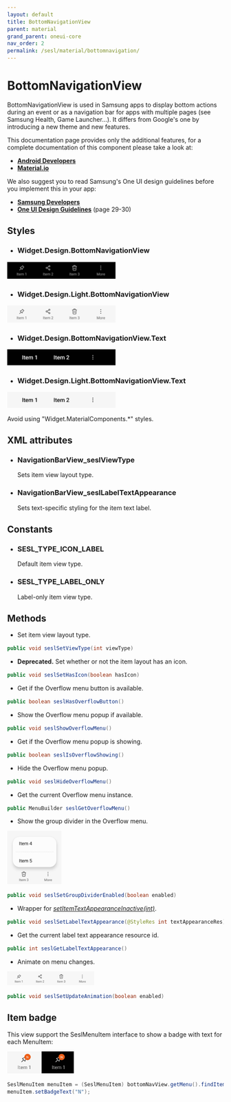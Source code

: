 ```yaml
---
layout: default
title: BottomNavigationView
parent: material
grand_parent: oneui-core
nav_order: 2
permalink: /sesl/material/bottomnavigation/
---
```


# BottomNavigationView

BottomNavigationView is used in Samsung apps to display bottom actions during an event or as a navigation bar for apps with multiple pages (see Samsung Health, Game Launcher...). It differs from Google's one by introducing a new theme and new features.

This documentation page provides only the additional features, for a complete documentation of this component please take a look at:
- [**Android Developers**](https://developer.android.com/reference/com/google/android/material/bottomnavigation/BottomNavigationView)
- [**Material.io**](https://material.io/components/bottom-navigation/android)

We also suggest you to read Samsung's One UI design guidelines before you implement this in your app:
- [**Samsung Developers**](https://developer.samsung.com/one-ui/comp/bottom-bar.html)
- [**One UI Design Guidelines**](https://design.samsung.com/global/contents/one-ui/download/oneui_design_guide_eng.pdf) (page 29-30)

## Styles

- ### Widget.Design.BottomNavigationView
<img src="https://raw.githubusercontent.com/OneUIProject/oneuiproject.github.io/main/assets/material/bottomnav/bottomnav-dark.png" width="50%"/>

- ### Widget.Design.Light.BottomNavigationView
<img src="https://raw.githubusercontent.com/OneUIProject/oneuiproject.github.io/main/assets/material/bottomnav/bottomnav-light.png" width="50%"/>

- ### Widget.Design.BottomNavigationView.Text
<img src="https://raw.githubusercontent.com/OneUIProject/oneuiproject.github.io/main/assets/material/bottomnav/bottomnav-text-dark.png" width="50%"/>

- ### Widget.Design.Light.BottomNavigationView.Text
<img src="https://raw.githubusercontent.com/OneUIProject/oneuiproject.github.io/main/assets/material/bottomnav/bottomnav-text-light.png" width="50%"/>

Avoid using "Widget.MaterialComponents.*" styles.

## XML attributes

- ### NavigationBarView_seslViewType

  Sets item view layout type.

- ### NavigationBarView_seslLabelTextAppearance

  Sets text-specific styling for the item text label.

## Constants

- ### SESL_TYPE_ICON_LABEL
  Default item view type.

- ### SESL_TYPE_LABEL_ONLY
  Label-only item view type.

## Methods

- Set item view layout type.

```java
public void seslSetViewType(int viewType)
```

- **Deprecated.** Set whether or not the item layout has an icon.

```java
public void seslSetHasIcon(boolean hasIcon)
```

- Get if the Overflow menu button is available.

```java
public boolean seslHasOverflowButton()
```

- Show the Overflow menu popup if available.

```java
public void seslShowOverflowMenu()
```

- Get if the Overflow menu popup is showing.

```java
public boolean seslIsOverflowShowing()
```

- Hide the Overflow menu popup.

```java
public void seslHideOverflowMenu()
```

- Get the current Overflow menu instance.

```java
public MenuBuilder seslGetOverflowMenu()
```

- Show the group divider in the Overflow menu.

<img src="https://raw.githubusercontent.com/OneUIProject/oneuiproject.github.io/main/assets/material/bottomnav/bottomnav-overflow.jpg" width="25%"/>

```java
public void seslSetGroupDividerEnabled(boolean enabled)
```

- Wrapper for [*setItemTextAppearanceInactive(int)*](https://developer.android.com/reference/com/google/android/material/navigation/NavigationBarView#setItemTextAppearanceInactive(int)).

```java
public void seslSetLabelTextAppearance(@StyleRes int textAppearanceRes)
```

- Get the current label text appearance resource id.

```java
public int seslGetLabelTextAppearance()
```

- Animate on menu changes.

<img src="https://raw.githubusercontent.com/OneUIProject/oneuiproject.github.io/main/assets/material/bottomnav/bottomnav-anim.gif" width="40%"/>

```java
public void seslSetUpdateAnimation(boolean enabled)
```

## Item badge

This view support the SeslMenuItem interface to show a badge with text for each MenuItem:

<img src="https://raw.githubusercontent.com/OneUIProject/oneuiproject.github.io/main/assets/material/bottomnav/bottomnav-badge-light.png" width="15%"/> <img src="https://raw.githubusercontent.com/OneUIProject/oneuiproject.github.io/main/assets/material/bottomnav/bottomnav-badge-dark.png" width="15%"/>

```java
SeslMenuItem menuItem = (SeslMenuItem) bottomNavView.getMenu().findItem(R.id.item_1);
menuItem.setBadgeText("N");
```
